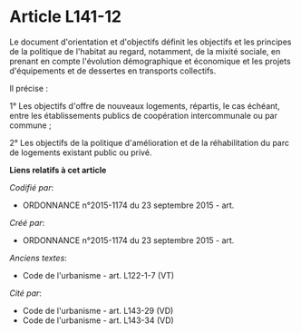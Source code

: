 # Article L141-12

Le document d'orientation et d'objectifs définit les objectifs et les principes de la politique de l'habitat au regard,
notamment, de la mixité sociale, en prenant en compte l'évolution démographique et économique et les projets d'équipements et
de dessertes en transports collectifs.

Il précise :

1° Les objectifs d'offre de nouveaux logements, répartis, le cas échéant, entre les établissements publics de coopération
intercommunale ou par commune ;

2° Les objectifs de la politique d'amélioration et de la réhabilitation du parc de logements existant public ou privé.

**Liens relatifs à cet article**

_Codifié par_:

  - ORDONNANCE n°2015-1174 du 23 septembre 2015 - art.

_Créé par_:

  - ORDONNANCE n°2015-1174 du 23 septembre 2015 - art.

_Anciens textes_:

  - Code de l'urbanisme - art. L122-1-7 (VT)

_Cité par_:

  - Code de l'urbanisme - art. L143-29 (VD)
  - Code de l'urbanisme - art. L143-34 (VD)

